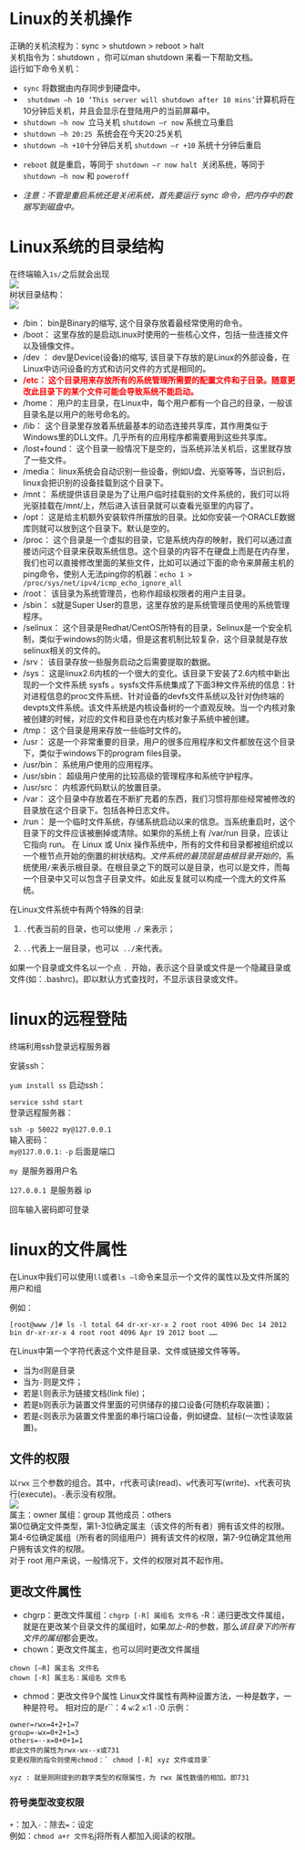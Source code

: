 # Linux的关机操作
正确的关机流程为：sync > shutdown > reboot > halt     
关机指令为：shutdown ，你可以man shutdown 来看一下帮助文档。    
运行如下命令关机：   
+ `sync` 将数据由内存同步到硬盘中。
+ ` shutdown –h 10 ‘This server will shutdown after 10 mins’`计算机将在10分钟后关机，并且会显示在登陆用户的当前屏幕中。
+ `shutdown –h now `立马关机 `shutdown –r now` 系统立马重启 
+ `shutdown –h 20:25 `系统会在今天20:25关机 
+ ` shutdown –h +10 `十分钟后关机  `shutdown –r +10` 系统十分钟后重启
*  `reboot` 就是重启，等同于 `shutdown –r now halt `关闭系统，等同于`shutdown –h now` 和 `poweroff`
+ *注意：不管是重启系统还是关闭系统，首先要运行 sync 命令，把内存中的数据写到磁盘中。*
#  Linux系统的目录结构
在终端输入`1s/`之后就会出现    
![](http://www.runoob.com/wp-content/uploads/2014/06/4_20.png)    
树状目录结构：   
![](http://www.runoob.com/wp-content/uploads/2014/06/003vPl7Rty6E8kZRlAEdc690.jpg)
+  /bin：
bin是Binary的缩写, 这个目录存放着最经常使用的命令。
+ /boot：
 这里存放的是启动Linux时使用的一些核心文件，包括一些连接文件以及镜像文件。
+ /dev ：
dev是Device(设备)的缩写, 该目录下存放的是Linux的外部设备，在Linux中访问设备的方式和访问文件的方式是相同的。
+ <font color="red">**/etc：
这个目录用来存放所有的系统管理所需要的配置文件和子目录。随意更改此目录下的某个文件可能会导致系统不能启动。**</font>
+ /home：
用户的主目录，在Linux中，每个用户都有一个自己的目录，一般该目录名是以用户的账号命名的。
+ /lib：
这个目录里存放着系统最基本的动态连接共享库，其作用类似于Windows里的DLL文件。几乎所有的应用程序都需要用到这些共享库。
+ /lost+found：
这个目录一般情况下是空的，当系统非法关机后，这里就存放了一些文件。
+ /media：
linux系统会自动识别一些设备，例如U盘、光驱等等，当识别后，linux会把识别的设备挂载到这个目录下。
+ /mnt：
系统提供该目录是为了让用户临时挂载别的文件系统的，我们可以将光驱挂载在/mnt/上，然后进入该目录就可以查看光驱里的内容了。
+ /opt：
 这是给主机额外安装软件所摆放的目录。比如你安装一个ORACLE数据库则就可以放到这个目录下。默认是空的。
+ /proc：
这个目录是一个虚拟的目录，它是系统内存的映射，我们可以通过直接访问这个目录来获取系统信息。这个目录的内容不在硬盘上而是在内存里，我们也可以直接修改里面的某些文件，比如可以通过下面的命令来屏蔽主机的ping命令，使别人无法ping你的机器：`echo 1 > /proc/sys/net/ipv4/icmp_echo_ignore_all`
+ /root：
该目录为系统管理员，也称作超级权限者的用户主目录。
+ /sbin：
s就是Super User的意思，这里存放的是系统管理员使用的系统管理程序。
+ /selinux：
 这个目录是Redhat/CentOS所特有的目录，Selinux是一个安全机制，类似于windows的防火墙，但是这套机制比较复杂，这个目录就是存放selinux相关的文件的。
+ /srv：
 该目录存放一些服务启动之后需要提取的数据。
+ /sys：
 这是linux2.6内核的一个很大的变化。该目录下安装了2.6内核中新出现的一个文件系统 sysfs 。sysfs文件系统集成了下面3种文件系统的信息：针对进程信息的proc文件系统、针对设备的devfs文件系统以及针对伪终端的devpts文件系统。该文件系统是内核设备树的一个直观反映。当一个内核对象被创建的时候，对应的文件和目录也在内核对象子系统中被创建。
+ /tmp：
这个目录是用来存放一些临时文件的。
+ /usr：
 这是一个非常重要的目录，用户的很多应用程序和文件都放在这个目录下，类似于windows下的program files目录。
+  /usr/bin：
系统用户使用的应用程序。
+ /usr/sbin：
超级用户使用的比较高级的管理程序和系统守护程序。
+ /usr/src：
内核源代码默认的放置目录。
+ /var：
这个目录中存放着在不断扩充着的东西，我们习惯将那些经常被修改的目录放在这个目录下。包括各种日志文件。
+ /run：
是一个临时文件系统，存储系统启动以来的信息。当系统重启时，这个目录下的文件应该被删掉或清除。如果你的系统上有 /var/run 目录，应该让它指向 run。
在 Linux 或 Unix 操作系统中，所有的文件和目录都被组织成以一个根节点开始的倒置的树状结构。*文件系统的最顶层是由根目录开始的*，系统使用` / `来表示根目录。在根目录之下的既可以是目录，也可以是文件，而每一个目录中又可以包含子目录文件。如此反复就可以构成一个庞大的文件系统。

在Linux文件系统中有两个特殊的目录:

1. `.`代表当前的目录，也可以使用 `./` 来表示；

2. `..`代表上一层目录，也可以` ../`来代表。

如果一个目录或文件名以一个点 `. `开始，表示这个目录或文件是一个隐藏目录或文件(如：.bashrc)。即以默认方式查找时，不显示该目录或文件。

# linux的远程登陆

终端利用ssh登录远程服务器    

安装ssh：    

`yum install ss`
启动ssh：    

`service sshd start`    
登录远程服务器：    

`ssh -p 50022 my@127.0.0.1`           
输入密码：   
`my@127.0.0.1:`
`-p` 后面是端口            

`my `是服务器用户名           

`127.0.0.1 `是服务器 ip             

回车输入密码即可登录           

# linux的文件属性

在Linux中我们可以使用`ll`或者`ls –l`命令来显示一个文件的属性以及文件所属的用户和组          

例如：
```
[root@www /]# ls -l total 64 dr-xr-xr-x 2 root root 4096 Dec 14 2012 bin dr-xr-xr-x 4 root root 4096 Apr 19 2012 boot ……
```
在Linux中第一个字符代表这个文件是目录、文件或链接文件等等。 
+ 当为`d`则是目录
+ 当为`-`则是文件；
+ 若是`l`则表示为链接文档(link file)；
+ 若是`b`则表示为装置文件里面的可供储存的接口设备(可随机存取装置)；
+ 若是`c`则表示为装置文件里面的串行端口设备，例如键盘、鼠标(一次性读取装置)。
## 文件的权限
以`rwx` 三个参数的组合。其中，`r`代表可读(read)、`w`代表可写(write)、`x`代表可执行(execute)。`-`表示没有权限。               
![](http://www.runoob.com/wp-content/uploads/2014/06/363003_1227493859FdXT.png)             
属主：owner 属组：group 其他成员：others        
第0位确定文件类型，第1-3位确定属主（该文件的所有者）拥有该文件的权限。           
第4-6位确定属组（所有者的同组用户）拥有该文件的权限，第7-9位确定其他用户拥有该文件的权限。         
对于 root 用户来说，一般情况下，文件的权限对其不起作用。           
## 更改文件属性
+ chgrp：更改文件属组：`chgrp [-R] 属组名 文件名`
-R：递归更改文件属组，就是在更改某个目录文件的属组时，如果*加上-R*的参数，那么*该目录下的所有文件的属组*都会更改。 
+ chown：更改文件属主，也可以同时更改文件属组
```
chown [–R] 属主名 文件名
chown [-R] 属主名：属组名 文件名
```
+ chmod：更改文件9个属性
Linux文件属性有两种设置方法，一种是数字，一种是符号。
相对应的是r``：4  `w`:2  `x`:1  `-`:0
示例：
```
owner=rwx=4+2+1=7
group=-wx=0+2+1=3
others=--x=0+0+1=1
即此文件的属性为rwx-wx--x或731
变更权限的指令则使用chmod：` chmod [-R] xyz 文件或目录`

xyz : 就是刚刚提到的数字类型的权限属性，为 rwx 属性数值的相加。即731
```
### 符号类型改变权限
`+`：加入`-`：除去`=`：设定    
例如：`chmod a+r 文件名`j将所有人都加入阅读的权限。





